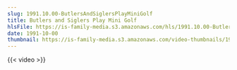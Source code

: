 ```yaml
---
slug: 1991.10.00-ButlersAndSiglersPlayMiniGolf
title: Butlers and Siglers Play Mini Golf
hlsFile: https://is-family-media.s3.amazonaws.com/hls/1991.10.00-ButlersAndSiglersPlayMiniGolf/1991.10.00-ButlersAndSiglersPlayMiniGolf.m3u8
date: 1991-10-00
thumbnail: https://is-family-media.s3.amazonaws.com/video-thumbnails/1991.10.00-ButlersAndSiglersPlayMiniGolf.png
---
```

{{< video >}}

